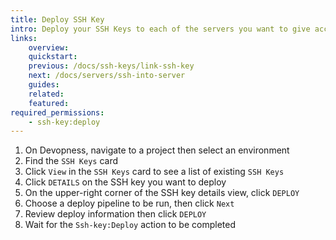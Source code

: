 ```yaml
---
title: Deploy SSH Key
intro: Deploy your SSH Keys to each of the servers you want to give access to using those keys.
links:
    overview:
    quickstart:
    previous: /docs/ssh-keys/link-ssh-key
    next: /docs/servers/ssh-into-server
    guides:
    related:
    featured:
required_permissions:
    - ssh-key:deploy
---
```


1. On Devopness, navigate to a project then select an environment
1. Find the `SSH Keys` card
1. Click `View` in the `SSH Keys` card to see a list of existing `SSH Keys`
1. Click `DETAILS` on the SSH key you want to deploy
1. On the upper-right corner of the SSH key details view, click `DEPLOY`
1. Choose a deploy pipeline to be run, then click `Next`
1. Review deploy information then click `DEPLOY`
1. Wait for the `Ssh-key:Deploy` action to be completed
